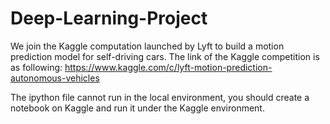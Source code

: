 # Deep-Learning-Project

We join the Kaggle computation launched by Lyft to build a motion prediction model for self-driving cars. The link of the Kaggle competition is as following:
https://www.kaggle.com/c/lyft-motion-prediction-autonomous-vehicles

The ipython file cannot run in the local environment, you should create a notebook on Kaggle and run it under the Kaggle environment.
